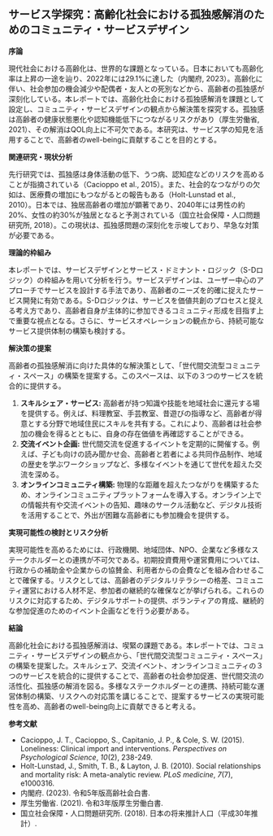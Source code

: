 ## サービス学探究：高齢化社会における孤独感解消のためのコミュニティ・サービスデザイン

**序論**

現代社会における高齢化は、世界的な課題となっている。日本においても高齢化率は上昇の一途を辿り、2022年には29.1%に達した（内閣府, 2023）。高齢化に伴い、社会参加の機会減少や配偶者・友人との死別などから、高齢者の孤独感が深刻化している。本レポートでは、高齢化社会における孤独感解消を課題として設定し、コミュニティ・サービスデザインの観点から解決策を探究する。孤独感は高齢者の健康状態悪化や認知機能低下につながるリスクがあり（厚生労働省, 2021）、その解消はQOL向上に不可欠である。本研究は、サービス学の知見を活用することで、高齢者のwell-beingに貢献することを目的とする。

**関連研究・現状分析**

先行研究では、孤独感は身体活動の低下、うつ病、認知症などのリスクを高めることが指摘されている（Cacioppo et al., 2015）。また、社会的なつながりの欠如は、医療費の増加にもつながるとの報告もある（Holt-Lunstad et al., 2010）。日本では、独居高齢者の増加が顕著であり、2040年には男性の約20%、女性の約30%が独居となると予測されている（国立社会保障・人口問題研究所, 2018）。この現状は、孤独感問題の深刻化を示唆しており、早急な対策が必要である。

**理論的枠組み**

本レポートでは、サービスデザインとサービス・ドミナント・ロジック（S-Dロジック）の枠組みを用いて分析を行う。サービスデザインは、ユーザー中心のアプローチでサービスを設計する手法であり、高齢者のニーズを的確に捉えたサービス開発に有効である。S-Dロジックは、サービスを価値共創のプロセスと捉える考え方であり、高齢者自身が主体的に参加できるコミュニティ形成を目指す上で重要な視点となる。さらに、サービスオペレーションの観点から、持続可能なサービス提供体制の構築も検討する。

**解決策の提案**

高齢者の孤独感解消に向けた具体的な解決策として、「世代間交流型コミュニティ・スペース」の構築を提案する。このスペースは、以下の３つのサービスを統合的に提供する。

1. **スキルシェア・サービス:** 高齢者が持つ知識や技能を地域社会に還元する場を提供する。例えば、料理教室、手芸教室、昔遊びの指導など、高齢者が得意とする分野で地域住民にスキルを共有する。これにより、高齢者は社会参加の機会を得るとともに、自身の存在価値を再確認することができる。
2. **交流イベント企画:** 世代間交流を促進するイベントを定期的に開催する。例えば、子ども向けの読み聞かせ会、高齢者と若者による共同作品制作、地域の歴史を学ぶワークショップなど、多様なイベントを通じて世代を超えた交流を深める。
3. **オンラインコミュニティ構築:**  物理的な距離を超えたつながりを構築するため、オンラインコミュニティプラットフォームを導入する。オンライン上での情報共有や交流イベントの告知、趣味のサークル活動など、デジタル技術を活用することで、外出が困難な高齢者にも参加機会を提供する。

**実現可能性の検討とリスク分析**

実現可能性を高めるためには、行政機関、地域団体、NPO、企業など多様なステークホルダーとの連携が不可欠である。初期投資費用や運営費用については、行政からの補助金や企業からの協賛金、利用者からの会費などを組み合わせることで確保する。リスクとしては、高齢者のデジタルリテラシーの格差、コミュニティ運営における人材不足、参加者の継続的な確保などが挙げられる。これらのリスクに対応するため、デジタルサポートの提供、ボランティアの育成、継続的な参加促進のためのイベント企画などを行う必要がある。

**結論**

高齢化社会における孤独感解消は、喫緊の課題である。本レポートでは、コミュニティ・サービスデザインの観点から、「世代間交流型コミュニティ・スペース」の構築を提案した。スキルシェア、交流イベント、オンラインコミュニティの３つのサービスを統合的に提供することで、高齢者の社会参加促進、世代間交流の活性化、孤独感の解消を図る。多様なステークホルダーとの連携、持続可能な運営体制の構築、リスクへの対応策を講じることで、提案するサービスの実現可能性を高め、高齢者のwell-being向上に貢献できると考える。


**参考文献**

* Cacioppo, J. T., Cacioppo, S., Capitanio, J. P., & Cole, S. W. (2015). Loneliness: Clinical import and interventions. *Perspectives on Psychological Science*, *10*(2), 238-249.
* Holt-Lunstad, J., Smith, T. B., & Layton, J. B. (2010). Social relationships and mortality risk: A meta-analytic review. *PLoS medicine*, *7*(7), e1000316.
* 内閣府. (2023). 令和5年版高齢社会白書.
* 厚生労働省. (2021). 令和3年版厚生労働白書.
* 国立社会保障・人口問題研究所. (2018). 日本の将来推計人口（平成30年推計）.
